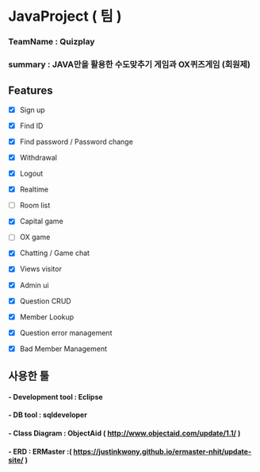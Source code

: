 # JavaProject ( 팀 )

### TeamName : Quizplay
### summary : JAVA만을 활용한 수도맞추기 게임과 OX퀴즈게임 (회원제)


## Features

- [x] Sign up
- [x] Find ID
- [x] Find password / Password change
- [x] Withdrawal
- [x] Logout
- [x] Realtime
- [ ] Room list
- [x] Capital game
- [ ] OX game
- [x] Chatting / Game chat
- [x] Views visitor
- [x] Admin ui
- [x] Question CRUD
- [x] Member Lookup
- [x] Question error management
- [x] Bad Member Management


## 사용한 툴 

#### - Development tool : Eclipse 
#### - DB tool : sqldeveloper
#### - Class Diagram : ObjectAid ( http://www.objectaid.com/update/1.1/ )
#### - ERD : ERMaster :( https://justinkwony.github.io/ermaster-nhit/update-site/ )


